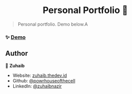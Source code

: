<h1 align="center">Personal Portfolio 🎯</h1>

> Personal portfolio. Demo below.A

### ✨ [Demo](https://zuhaib.thedev.id)

## Author

👤 **Zuhaib**

-  Website: [zuhaib.thedev.id](https://zuhaib.thedev.id)
-  Github: [@powrhouseofthecell](https://github.com/powrhouseofthecell)
-  LinkedIn: [@zuhaibnazir](https://linkedin.com/in/zuhaibnazir)
